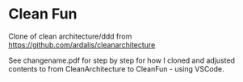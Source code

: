 # Clean Fun

Clone of clean architecture/ddd from https://github.com/ardalis/cleanarchitecture

See changename.pdf for step by step for how I cloned and adjusted contents to from CleanArchitecture to CleanFun - using VSCode. 